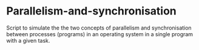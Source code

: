 # Parallelism-and-synchronisation
Script to simulate the the two concepts of parallelism and synchronisation between processes (programs) in an operating system in a single program with a given task. 
